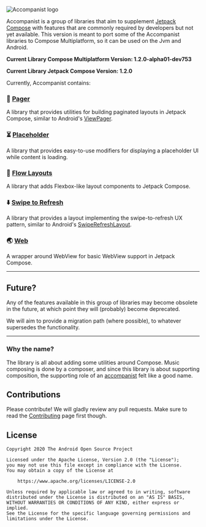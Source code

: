 ![Accompanist logo](docs/header.png)

Accompanist is a group of libraries that aim to supplement [Jetpack Compose][compose] with features that are commonly required by developers but not yet available. This version is meant to port some of the Accompanist libraries to Compose Multiplatform, so it can be used on the Jvm and Android.

**Current Library Compose Multiplatform Version: 1.2.0-alpha01-dev753**

**Current Library Jetpack Compose Version: 1.2.0**

Currently, Accompanist contains:
### 📖 [Pager](./pager/)
A library that provides utilities for building paginated layouts in Jetpack Compose, similar to Android's [ViewPager][viewpager].

### ⏳ [Placeholder](./placeholder/)
A library that provides easy-to-use modifiers for displaying a placeholder UI while content is loading.

### 🌊 [Flow Layouts](./flowlayout/)
A library that adds Flexbox-like layout components to Jetpack Compose.

### ⬇️ [Swipe to Refresh](./swiperefresh/)
A library that provides a layout implementing the swipe-to-refresh UX pattern, similar to Android's [SwipeRefreshLayout](https://developer.android.com/jetpack/androidx/releases/swiperefreshlayout).

### 🌏 [Web](./web/)
A wrapper around WebView for basic WebView support in Jetpack Compose.

---

## Future?

Any of the features available in this group of libraries may become obsolete in the future, at which point they will (probably) become deprecated. 

We will aim to provide a migration path (where possible), to whatever supersedes the functionality.

---

### Why the name?

The library is all about adding some utilities around Compose. Music composing is done by a
composer, and since this library is about supporting composition, the supporting role of an [accompanist](https://en.wikipedia.org/wiki/Accompaniment) felt like a good name.

## Contributions

Please contribute! We will gladly review any pull requests.
Make sure to read the [Contributing](CONTRIBUTING.md) page first though.

## License

```
Copyright 2020 The Android Open Source Project
 
Licensed under the Apache License, Version 2.0 (the "License");
you may not use this file except in compliance with the License.
You may obtain a copy of the License at

    https://www.apache.org/licenses/LICENSE-2.0

Unless required by applicable law or agreed to in writing, software
distributed under the License is distributed on an "AS IS" BASIS,
WITHOUT WARRANTIES OR CONDITIONS OF ANY KIND, either express or implied.
See the License for the specific language governing permissions and
limitations under the License.
```

[appcompat]: https://developer.android.com/jetpack/androidx/releases/appcompat
[compose]: https://developer.android.com/jetpack/compose
[viewpager]: https://developer.android.com/reference/kotlin/androidx/viewpager/widget/ViewPager
